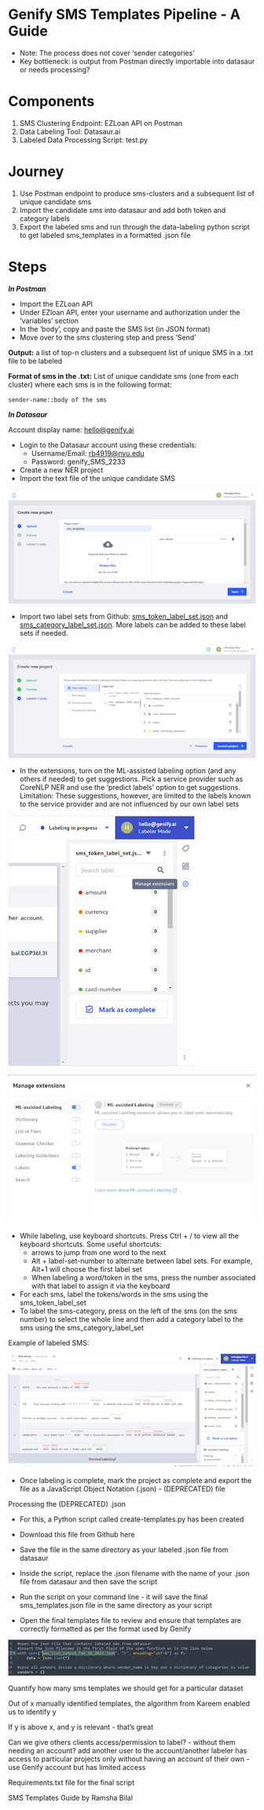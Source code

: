 # **Genify SMS Templates Pipeline - A Guide**

* Note: The process does not cover ‘sender categories’
* Key bottleneck: is output from Postman directly importable into datasaur or needs processing?

# Components

1. SMS Clustering Endpoint: EZLoan API on Postman
1. Data Labeling Tool: Datasaur.ai
1. Labeled Data Processing Script: test.py

# Journey

1. Use Postman endpoint to produce sms-clusters and a subsequent list of unique candidate sms
1. Import the candidate sms into datasaur and add both token and category labels
1. Export the labeled sms and run through the data-labeling python script to get labeled sms\_templates in a formatted .json file

# Steps

**_In Postman_**

* Import the EZLoan API
* Under EZloan API, enter your username and authorization under the ‘variables’ section
* In the ‘body’, copy and paste the SMS list (in JSON format)
* Move over to the sms clustering step and press ‘Send’

**Output:** a list of top-n clusters and a subsequent list of unique SMS in a .txt file to be labeled

**Format of sms in the .txt:** List of unique candidate sms (one from each cluster) where each sms is in the following format:

    sender-name::body of the sms

**_In Datasaur_**

Account display name: hello@genify.ai

* Login to the Datasaur account using these credentials:
    *  Username/Email: rb4919@nyu.edu
    *  Password: genify\_SMS\_2233
* Create a new NER project
* Import the text file of the unique candidate SMS

<img
  src="/images/Screenshot_20230218_075027.png"
  alt="Alt text"
  title="Optional title"
  style="display: inline-block; margin: 0 auto; width:auto; ">
  
* Import two label sets from Github: [sms\_token\_label\_set.json](https://github.com/genifyai/sms-labeling/blob/main/sms_token_label_set.json) and [sms\_category\_label\_set.json](https://github.com/genifyai/sms-labeling/blob/main/sms_category_label_set.json). More labels can be added to these label sets if needed.

<img
  src="/images/2.png"
  alt="Alt text"
  title="Optional title"
  style="display: inline-block; margin: 0 auto; width:auto">
  
* In the extensions, turn on the ML-assisted labeling option (and any others if needed) to get suggestions. Pick a service provider such as CoreNLP NER and use the ‘predict labels’ option to get suggestions. Limitation: These suggestions, however, are limited to the labels known to the service provider and are not influenced by our own label sets

<img
  src="/images/3.png"
  alt="Alt text"
  title="Optional title"
  style="display: inline-block; margin: 0 auto; width:auto;">
  
  <img
  src="/images/4.png"
  style="display: inline-block; margin: 0 auto; width:auto; ">
  
* While labeling, use keyboard shortcuts. Press Ctrl + / to view all the keyboard shortcuts. Some useful shortcuts:
    * arrows to jump from one word to the next
    * Alt + label-set-number to alternate between label sets. For example, Alt+1 will choose the first label set
    * When labeling a word/token in the sms, press the number associated with that label to assign it via the keyboard
* For each sms, label the tokens/words in the sms using the sms\_token\_label\_set
* To label the sms-category, press on the left of the sms (on the sms number) to select the whole line and then add a category label to the sms using the  sms\_category\_label\_set

Example of labeled SMS:

<img
  src="/images/5.png"
  alt="Alt text"
  title="Optional title"
  style="display: inline-block; margin: 0 auto; width:auto">

* Once labeling is complete, mark the project as complete and export the file as a JavaScript Object Notation (.json) - (DEPRECATED) file

Processing the (DEPRECATED) .json

* For this, a Python script called create-templates.py has been created
* Download this file from Github here
* Save the file in the same directory as your labeled .json file from datasaur
* Inside the script, replace the .json filename with the name of your .json file from datasaur and then save the script


* Run the script on your command line - it will save the final sms\_templates.json file in the same directory as your script
* Open the final templates file to review and ensure that templates are correctly formatted as per the format used by Genify

<img
  src="/images/6.png"
  alt="Alt text"
  title="Optional title"
  style="display: inline-block; margin: 0 auto; width:auto">




Quantify how many sms templates we should get for a particular dataset

Out of x manually identified templates, the algorithm from Kareem enabled us to identify y

If y is above x, and y is relevant - that’s great

Can we give others clients access/permission to label? - without them needing an account? add another user to the account/another labeler has access to particular projects only without having an account of their own - use Genify account but has limited access

Requirements.txt file for the final script

SMS Templates Guide by Ramsha Bilal
